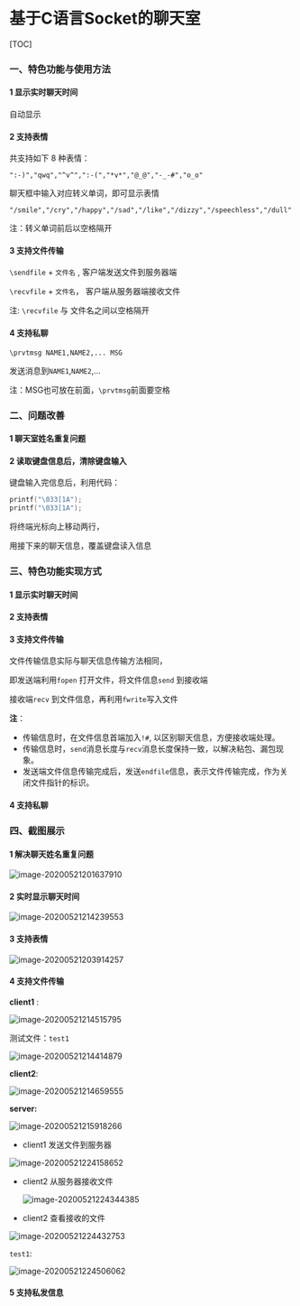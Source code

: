 # 基于C语言Socket的聊天室

[TOC]

### 一、特色功能与使用方法

#### 1	显示实时聊天时间

自动显示



#### 2	支持表情

共支持如下 8 种表情：

`":-)","qwq","^v^",":-(","*v*","@_@","-_-#","o_o"`

聊天框中输入对应转义单词，即可显示表情

`"/smile","/cry","/happy","/sad","/like","/dizzy","/speechless","/dull"` 

注：转义单词前后以空格隔开



#### 3	支持文件传输

`\sendfile` + `文件名` ,   客户端发送文件到服务器端

`\recvfile` + `文件名`， 客户端从服务器端接收文件

注: `\recvfile` 与 文件名之间以空格隔开 



#### 4	支持私聊

`\prvtmsg NAME1,NAME2,... MSG`

发送消息到`NAME1`,`NAME2`,...

注：MSG也可放在前面，`\prvtmsg`前面要空格





### 二、问题改善

#### 1	聊天室姓名重复问题



#### 2	读取键盘信息后，清除键盘输入

键盘输入完信息后，利用代码：

```c
printf("\033[1A");
printf("\033[1A");
```

将终端光标向上移动两行，

用接下来的聊天信息，覆盖键盘读入信息







### 三、特色功能实现方式

#### 1	显示实时聊天时间



#### 2	支持表情



#### 3	支持文件传输

文件传输信息实际与聊天信息传输方法相同，

即发送端利用`fopen` 打开文件，将文件信息`send` 到接收端

接收端`recv` 到文件信息，再利用`fwrite`写入文件

**注**：

- 传输信息时，在文件信息首端加入`!#`, 以区别聊天信息，方便接收端处理。
- 传输信息时，`send`消息长度与`recv`消息长度保持一致，以解决粘包、漏包现象。
- 发送端文件信息传输完成后，发送`endfile`信息，表示文件传输完成，作为关闭文件指针的标识。



#### 4	支持私聊







### 四、截图展示

#### 1	解决聊天姓名重复问题

![image-20200521201637910](pics/image-20200521201637910.png)



#### 2	实时显示聊天时间

![image-20200521214239553](pics/image-20200521214239553.png)

#### 3	支持表情

![image-20200521203914257](pics/image-20200521203914257.png)



#### 4	支持文件传输

**client1** :

![image-20200521214515795](pics/image-20200521214515795.png)

测试文件：`test1`

![image-20200521214414879](pics/image-20200521214414879.png)



**client2**:

![image-20200521214659555](pics/image-20200521214659555.png)

**server:**

![image-20200521215918266](pics/image-20200521215918266.png)



- client1 发送文件到服务器

![image-20200521224158652](pics/image-20200521224158652.png)

- client2 从服务器接收文件

  ![image-20200521224344385](pics/image-20200521224344385.png)

- client2 查看接收的文件

![image-20200521224432753](pics/image-20200521224432753.png)

`test1`:

![image-20200521224506062](pics/image-20200521224506062.png)




#### 5	支持私发信息
